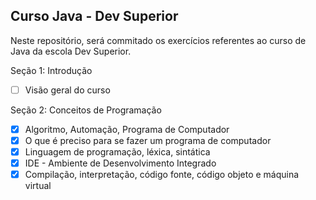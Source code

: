 ## Curso Java - Dev Superior

Neste repositório, será commitado os exercícios referentes ao curso de Java da escola Dev Superior.

Seção 1: Introdução
- [ ] Visão geral do curso

Seção 2: Conceitos de Programação
- [x] Algoritmo, Automação, Programa de Computador
- [x] O que é preciso para se fazer um programa de computador
- [x] Linguagem de programação, léxica, sintática
- [x] IDE - Ambiente de Desenvolvimento Integrado
- [x] Compilação, interpretação, código fonte, código objeto e máquina virtual

